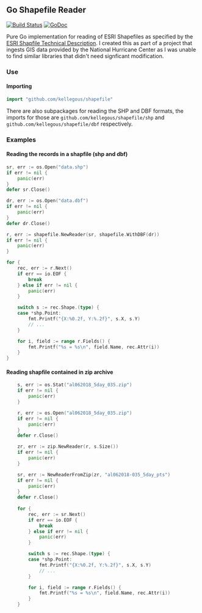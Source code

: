 ## Go Shapefile Reader

[![Build Status](https://travis-ci.org/kellegous/shapefile.svg)](https://travis-ci.org/kellegous/shapefile)  [![GoDoc](https://godoc.org/github.com/kellegous/shapefile?status.svg)](http://godoc.org/github.com/kellegous/shapefile)

Pure Go implementation for reading of ESRI Shapefiles as specified by the [ESRI Shapfile Technical Description](chrome-extension://oemmndcbldboiebfnladdacbdfmadadm/https://www.esri.com/library/whitepapers/pdfs/shapefile.pdf). I created this as part of a project that ingests GIS data provided by the National Hurricane Center as I was unable to find similar libraries that didn't need signficant modification.

### Use

#### Importing
```go
import "github.com/kellegous/shapefile"
```

There are also subpackages for reading the SHP and DBF formats, the imports for those are `github.com/kellegous/shapefile/shp` and `github.com/kellegous/shapefile/dbf` respectively.

### Examples

#### Reading the records in a shapfile (shp and dbf)
```go
sr, err := os.Open("data.shp")
if err != nil {
    panic(err)
}
defer sr.Close()

dr, err := os.Open("data.dbf")
if err != nil {
    panic(err)
}
defer dr.Close()

r, err := shapefile.NewReader(sr, shapefile.WithDBF(dr))
if err != nil {
    panic(err)
}

for {
    rec, err := r.Next()
    if err == io.EOF {
        break
    } else if err != nil {
        panic(err)
    }

    switch s := rec.Shape.(type) {
    case *shp.Point:
        fmt.Printf("{X:%0.2f, Y:%.2f}", s.X, s.Y)
        // ...
    }

    for i, field := range r.Fields() {
        fmt.Printf("%s = %s\n", field.Name, rec.Attr(i))
    }
}
```

#### Reading shapfile contained in zip archive
```go
	s, err := os.Stat("al062018_5day_035.zip")
	if err != nil {
        panic(err)
	}

	r, err := os.Open("al062018_5day_035.zip")
	if err != nil {
        panic(err)
	}
	defer r.Close()

	zr, err := zip.NewReader(r, s.Size())
	if err != nil {
        panic(err)
    }

	sr, err := NewReaderFromZip(zr, "al062018-035_5day_pts")
	if err != nil {
        panic(err)
	}
    defer r.Close()
    
    for {
        rec, err := sr.Next()
        if err == io.EOF {
            break
        } else if err != nil {
            panic(err)
        }

        switch s := rec.Shape.(type) {
        case *shp.Point:
            fmt.Printf("{X:%0.2f, Y:%.2f}", s.X, s.Y)
            // ...
        }

        for i, field := range r.Fields() {
            fmt.Printf("%s = %s\n", field.Name, rec.Attr(i))
        }
    }
```